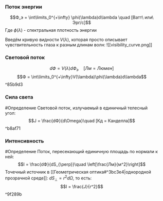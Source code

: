 ### Поток энергии
$$Ф_э = \int\limits_0^{+\infty} \phi(\lambda)d\lambda \quad [Ватт\ или\ Эрг/c]$$
Где $\phi(\lambda)$ - спектральная плотность энергии

Введём кривую видности $V(\lambda)$, которая просто описывает чувствительность глаза к разным длинам волн:
![[visibility_curve.png]]

### Световой поток
$$dФ = V(\lambda)dФ_э \quad [Лм = Люмен]$$
$$Ф = \int\limits_0^{+\infty}V(\lambda)\phi(\lambda)d\lambda$$ ^85b9d3
### Сила света
#Определение 
Световой поток, излучаемый в единичный телесный угол:
$$J = \frac{dФ}{d\Omega}\quad [Кд = Канделла]$$ ^b8af71

### Интенсивность
#Определение 
Поток, пересекающий единичную площадь по нормали к ней:
$$I = \frac{dФ}{dS_{\perp}}\quad \left[\frac{Лм}{м^2}\right]$$
Точечный источник в [[Геометрическая оптика#^3bc3e4|однородной прозрачной среде]]: $dS_{\perp} = r^2 d\Omega$, то есть:$$I = \frac{J}{r^2}$$ ^9f289b
